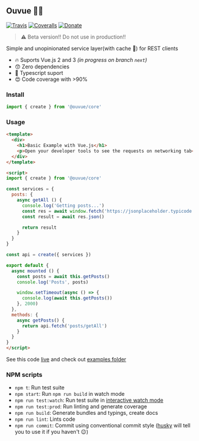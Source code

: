 ## Ouvue 👂🏻

[![Travis](https://img.shields.io/travis/IgorHalfeld/ouvue.svg)](https://travis-ci.org/IgorHalfeld/ouvue)
[![Coveralls](https://img.shields.io/coveralls/alexjoverm/typescript-library-starter.svg)](https://coveralls.io/github/alexjoverm/typescript-library-starter)
[![Donate](https://img.shields.io/badge/donate-picpay-green.svg)](http://picpay.me/igorhalfeld)

> ⚠️  Beta version!! Do not use in production!!

Simple and unopinionated service layer(with cache 🤩) for REST clients 

- 🔥 Suports Vue.js 2 and 3 _(in progress on branch `next`)_
- 😙 Zero dependencies
- 💅 Typescript suport
- 😍 Code coverage with >90% 

### Install

```javascript
import { create } from '@ouvue/core'
```

### Usage

```html
<template>
  <div>
    <h1>Basic Example with Vue.js</h1>
    <p>Open your developer tools to see the requests on networking tab</p>
  </div>
</template>

<script>
import { create } from '@ouvue/core'

const services = {
  posts: {
    async getAll () {
      console.log('Getting posts...')
      const res = await window.fetch('https://jsonplaceholder.typicode.com/posts')
      const result = await res.json()

      return result
    }
  }
}

const api = create({ services })

export default {
  async mounted () {
    const posts = await this.getPosts()
    console.log('Posts', posts)

    window.setTimeout(async () => {
      console.log(await this.getPosts())
    }, 2000)
  },
  methods: {
    async getPosts() {
      return api.fetch('posts/getAll')
    }
  }
}
</script>
```

See this code [live](https://ouvue-basic-vue-demo.surge.sh/) and check out [examples folder](https://github.com/IgorHalfeld/ouvue/tree/master/examples/)

### NPM scripts

 - `npm t`: Run test suite
 - `npm start`: Run `npm run build` in watch mode
 - `npm run test:watch`: Run test suite in [interactive watch mode](http://facebook.github.io/jest/docs/cli.html#watch)
 - `npm run test:prod`: Run linting and generate coverage
 - `npm run build`: Generate bundles and typings, create docs
 - `npm run lint`: Lints code
 - `npm run commit`: Commit using conventional commit style ([husky](https://github.com/typicode/husky) will tell you to use it if you haven't :wink:)

